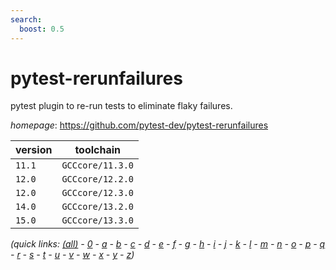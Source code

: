 ```yaml
---
search:
  boost: 0.5
---
```

# pytest-rerunfailures

pytest plugin to re-run tests to eliminate flaky failures.

*homepage*: <https://github.com/pytest-dev/pytest-rerunfailures>

version | toolchain
--------|----------
``11.1`` | ``GCCcore/11.3.0``
``12.0`` | ``GCCcore/12.2.0``
``12.0`` | ``GCCcore/12.3.0``
``14.0`` | ``GCCcore/13.2.0``
``15.0`` | ``GCCcore/13.3.0``


*(quick links: [(all)](../index.md) - [0](../0/index.md) - [a](../a/index.md) - [b](../b/index.md) - [c](../c/index.md) - [d](../d/index.md) - [e](../e/index.md) - [f](../f/index.md) - [g](../g/index.md) - [h](../h/index.md) - [i](../i/index.md) - [j](../j/index.md) - [k](../k/index.md) - [l](../l/index.md) - [m](../m/index.md) - [n](../n/index.md) - [o](../o/index.md) - [p](../p/index.md) - [q](../q/index.md) - [r](../r/index.md) - [s](../s/index.md) - [t](../t/index.md) - [u](../u/index.md) - [v](../v/index.md) - [w](../w/index.md) - [x](../x/index.md) - [y](../y/index.md) - [z](../z/index.md))*

